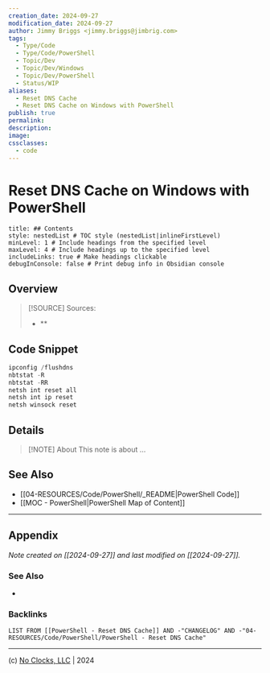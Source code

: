 ```yaml
---
creation_date: 2024-09-27
modification_date: 2024-09-27
author: Jimmy Briggs <jimmy.briggs@jimbrig.com>
tags:
  - Type/Code
  - Type/Code/PowerShell
  - Topic/Dev
  - Topic/Dev/Windows
  - Topic/Dev/PowerShell
  - Status/WIP
aliases:
  - Reset DNS Cache
  - Reset DNS Cache on Windows with PowerShell
publish: true
permalink:
description:
image:
cssclasses:
  - code
---
```


# Reset DNS Cache on Windows with PowerShell

```table-of-contents
title: ## Contents 
style: nestedList # TOC style (nestedList|inlineFirstLevel)
minLevel: 1 # Include headings from the specified level
maxLevel: 4 # Include headings up to the specified level
includeLinks: true # Make headings clickable
debugInConsole: false # Print debug info in Obsidian console
```

## Overview

> [!SOURCE] Sources:
> - **

## Code Snippet

```powershell
ipconfig /flushdns
nbtstat -R
nbtstat -RR
netsh int reset all
netsh int ip reset
netsh winsock reset
```

## Details

> [!NOTE] About
> This note is about ...

## See Also

- [[04-RESOURCES/Code/PowerShell/_README|PowerShell Code]]
- [[MOC - PowerShell|PowerShell Map of Content]]

***

## Appendix

*Note created on [[2024-09-27]] and last modified on [[2024-09-27]].*

### See Also

- 

### Backlinks

```dataview
LIST FROM [[PowerShell - Reset DNS Cache]] AND -"CHANGELOG" AND -"04-RESOURCES/Code/PowerShell/PowerShell - Reset DNS Cache"
```

***

(c) [No Clocks, LLC](https://github.com/noclocks) | 2024